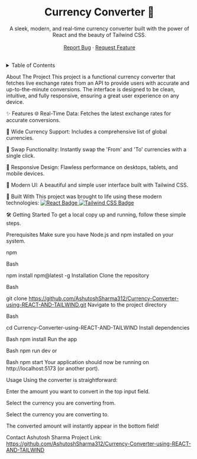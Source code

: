 <div align="center">

<h1 align="center">Currency Converter 💸</h1>

<p align="center">
A sleek, modern, and real-time currency converter built with the power of React and the beauty of Tailwind CSS.
<br />
<br />
<a href="https://github.com/AshutoshSharma312/Currency-Converter-using-REACT-AND-TAILWIND/issues">Report Bug</a>
·
<a href="https://github.com/AshutoshSharma312/Currency-Converter-using-REACT-AND-TAILWIND/issues">Request Feature</a>
</p>
</div>

<div align="center">

</div>

<br/>

<details>
<summary>Table of Contents</summary>
<ol>
<li><a href="#about-the-project">About The Project</a></li>
<li><a href="#-features">✨ Features</a></li>
<li><a href="#-built-with">🚀 Built With</a></li>
<li><a href="#-getting-started">🛠️ Getting Started</a></li>
<li><a href="#-usage">Usage</a></li>
<li><a href="#-contact">Contact</a></li>
</ol>
</details>

About The Project
This project is a functional currency converter that fetches live exchange rates from an API to provide users with accurate and up-to-the-minute conversions. The interface is designed to be clean, intuitive, and fully responsive, ensuring a great user experience on any device.

✨ Features
🌐 Real-Time Data: Fetches the latest exchange rates for accurate conversions.

💱 Wide Currency Support: Includes a comprehensive list of global currencies.

🔄 Swap Functionality: Instantly swap the 'From' and 'To' currencies with a single click.

📱 Responsive Design: Flawless performance on desktops, tablets, and mobile devices.

🎨 Modern UI: A beautiful and simple user interface built with Tailwind CSS.

🚀 Built With
This project was brought to life using these modern technologies:
<a href="https://react.dev" target="_blank">
  <img src="https://img.shields.io/badge/React-20232A?style=for-the-badge&logo=react&logoColor=61DAFB" alt="React Badge"/>
</a>
<a href="https://tailwindcss.com" target="_blank">
  <img src="https://img.shields.io/badge/Tailwind_CSS-38B2AC?style=for-the-badge&logo=tailwind-css&logoColor=white" alt="Tailwind CSS Badge"/>
</a>


🛠️ Getting Started
To get a local copy up and running, follow these simple steps.

Prerequisites
Make sure you have Node.js and npm installed on your system.

npm

Bash

npm install npm@latest -g
Installation
Clone the repository

Bash

git clone https://github.com/AshutoshSharma312/Currency-Converter-using-REACT-AND-TAILWIND.git
Navigate to the project directory

Bash

cd Currency-Converter-using-REACT-AND-TAILWIND
Install dependencies

Bash
npm install
Run the app

Bash
npm run dev
or

Bash
npm start
Your application should now be running on http://localhost:5173 (or another port).

Usage
Using the converter is straightforward:

Enter the amount you want to convert in the top input field.

Select the currency you are converting from.

Select the currency you are converting to.

The converted amount will instantly appear in the bottom field!

Contact
Ashutosh Sharma 
Project Link: https://github.com/AshutoshSharma312/Currency-Converter-using-REACT-AND-TAILWIND
